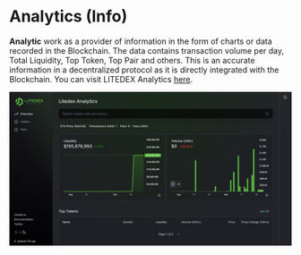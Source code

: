 # Analytics \(Info\)

**Analytic** work as a provider of information in the form of charts or data recorded in the Blockchain. The data contains transaction volume per day, Total Liquidity, Top Token, Top Pair and others. This is an accurate information in a decentralized protocol as it is directly integrated with the Blockchain. You can visit LITEDEX Analytics [here](https://info.litedex.io/).

![](../.gitbook/assets/2a212a38-1d95-4d11-9c87-abfcde8c3b62_1_105_c%20%281%29.jpeg)

